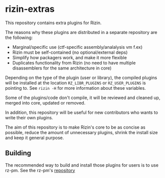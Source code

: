 # rizin-extras

This repository contains extra plugins for Rizin.

The reasons why these plugins are distributed in a separate
repository are the following:

* Marginal/specific use (ctf-specific assembly/analalysis vm f.ex)
* Rizin must be self-contained (no optional/external deps)
* Simplify how packagers work, and make it more flexible
* Duplicates functionality from Rizin (no need to have
  multiple disassemblers for the same architecture in core)

Depending on the type of the plugin (user or library), the compiled
plugins will be installed at the location `RZ_LIBR_PLUGINS` or `RZ_USER_PLUGINS`
is pointing to. See `rizin -H` for more information about these variables.

Some of the plugins/code don't compile, it will be reviewed
and cleaned up, merged into core, updated or removed.

In addition, this repository will be useful for new contributors
who wants to write their own plugins.

The aim of this repository is to make Rizin's core
to be as concise as possible, reduce the
amount of unnecessary plugins, shrink the install size and
keep it general purpose.

## Building

The recommended way to build and install those plugins for users
is to use rz-pm. See the rz-pm's [repository](https://github.com/rizinorg/rz-pm)